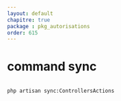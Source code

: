 ```yaml
---
layout: default
chapitre: true
package : pkg_autorisations
order: 615
---
```


# command sync

````bash

php artisan sync:ControllersActions
````

